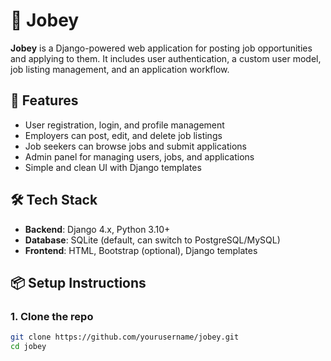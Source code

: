# 💼 Jobey

**Jobey** is a Django-powered web application for posting job opportunities and applying to them. It includes user authentication, a custom user model, job listing management, and an application workflow.

## 🚀 Features

- User registration, login, and profile management
- Employers can post, edit, and delete job listings
- Job seekers can browse jobs and submit applications
- Admin panel for managing users, jobs, and applications
- Simple and clean UI with Django templates

## 🛠 Tech Stack

- **Backend**: Django 4.x, Python 3.10+
- **Database**: SQLite (default, can switch to PostgreSQL/MySQL)
- **Frontend**: HTML, Bootstrap (optional), Django templates

## 📦 Setup Instructions

### 1. Clone the repo

```bash
git clone https://github.com/yourusername/jobey.git
cd jobey
